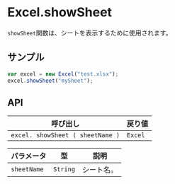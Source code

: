 # Excel.showSheet

`showSheet`関数は、シートを表示するために使用されます。

## サンプル

```javascript
var excel = new Excel("test.xlsx");
excel.showSheet("mySheet");
```

## API

| 呼び出し | 戻り値 |
|---|---|
| `excel. showSheet ( sheetName )` | `Excel` |

| パラメータ | 型 | 説明 |
|---|---|---|
| `sheetName` | `String` | シート名。 |